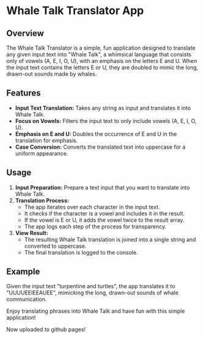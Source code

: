 # Whale Talk Translator App

## Overview

The Whale Talk Translator is a simple, fun application designed to translate any given input text into "Whale Talk", a whimsical language that consists only of vowels (A, E, I, O, U), with an emphasis on the letters E and U. When the input text contains the letters E or U, they are doubled to mimic the long, drawn-out sounds made by whales.

## Features

- **Input Text Translation:** Takes any string as input and translates it into Whale Talk.
- **Focus on Vowels:** Filters the input text to only include vowels (A, E, I, O, U).
- **Emphasis on E and U:** Doubles the occurrence of E and U in the translation for emphasis.
- **Case Conversion:** Converts the translated text into uppercase for a uniform appearance.

## Usage

1. **Input Preparation:** Prepare a text input that you want to translate into Whale Talk.
2. **Translation Process:**
   - The app iterates over each character in the input text.
   - It checks if the character is a vowel and includes it in the result.
   - If the vowel is E or U, it adds the vowel twice to the result array.
   - The app logs each step of the process for transparency.
3. **View Result:**
   - The resulting Whale Talk translation is joined into a single string and converted to uppercase.
   - The final translation is logged to the console.

## Example

Given the input text "turpentine and turtles", the app translates it to "UUUUEEIEEAUEE", mimicking the long, drawn-out sounds of whale communication.

Enjoy translating phrases into Whale Talk and have fun with this simple application!


Now uploaded to github pages!